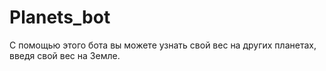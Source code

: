 # Planets_bot
С помощью этого бота вы можете узнать свой вес на других планетах, введя свой вес на Земле.
